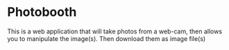 # Photobooth
This is a web application that will take photos from a web-cam, then allows you to manipulate the image(s). Then download them as image file(s)
